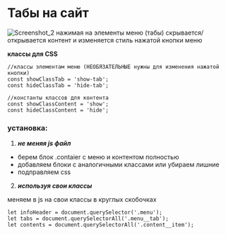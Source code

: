 #  Табы на сайт
![Screenshot_2](https://github.com/AntonLihtar/tabs_for_site/assets/111772207/7802cb7c-adc0-4d43-b68c-331edf4a41b7)
нажимая на элементы меню (табы) скрывается/открывается контент и изменяется стиль нажатой кнопки меню

**классы для CSS**

    //классы элементам меню (НЕОБЯЗАТЕЛЬНЫЕ нужны для изменения нажатой кнопки)
    const showClassTab = 'show-tab';
    const hideClassTab = 'hide-tab';

    //константы классов для контента
    const showClassContent = 'show';
    const hideClassContent = 'hide';


### установка:
1. ***не меняя js файл***
- берем блок .contaier с меню и контентом полностью
- добавляем блоки с аналогичными классами или убираем лишние
- подправляем css

2. ***используя свои классы***

меняем в js на свои классы в круглых скобочках
    
    let infoHeader = document.querySelector('.menu');
    let tabs = document.querySelectorAll('.menu__tab');
    let contents = document.querySelectorAll('.content__item');


